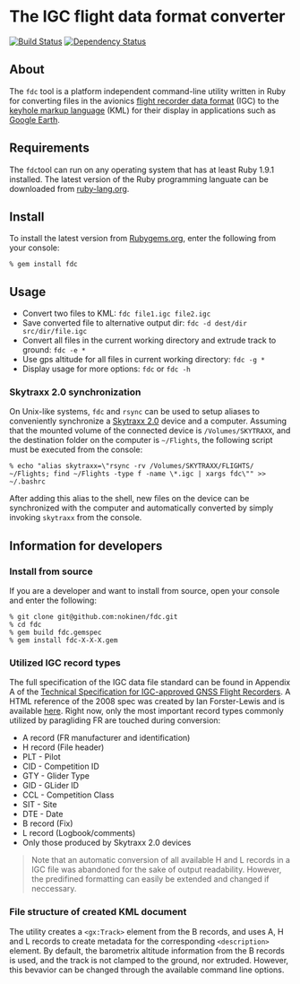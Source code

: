 # The IGC flight data format converter
[![Build Status](https://secure.travis-ci.org/nokinen/fdc.png)](http://travis-ci.org/nokinen/fdc) [![Dependency Status](https://gemnasium.com/nokinen/fdc.png)](https://gemnasium.com/nokinen/fdc)

## About
The `fdc` tool is a platform independent command-line utility written in Ruby for converting files in the avionics [flight recorder data format](http://carrier.csi.cam.ac.uk/forsterlewis/soaring/igc_file_format/igc_format_2008.html) (IGC) to the [keyhole markup language](https://developers.google.com/kml/documentation/) (KML) for their display in applications such as [Google Earth](http://earth.google.com).

## Requirements
The `fdc`tool can run on any operating system that has at least Ruby 1.9.1 installed. The latest version of the Ruby programming languate can be downloaded from [ruby-lang.org](http://www.ruby-lang.org/en/downloads/).

## Install
To install the latest version from [Rubygems.org](http://rubygems.org), enter the following from your console:
	
	% gem install fdc

## Usage
	
* Convert two files to KML: `fdc file1.igc file2.igc`
* Save converted file to alternative output dir: `fdc -d dest/dir src/dir/file.igc`
* Convert all files in the current working directory and extrude track to ground: `fdc -e *`
* Use gps altitude for all files in current working directory: `fdc -g *`
* Display usage for more options: `fdc` or `fdc -h`
	
### Skytraxx 2.0 synchronization
On Unix-like systems, `fdc` and `rsync` can be used to setup aliases to conveniently synchronize a [Skytraxx 2.0](http://flugvario.de) device and a computer. Assuming that the mounted volume of the connected device is `/Volumes/SKYTRAXX`, and the destination folder on the computer is `~/Flights`, the following script must be executed from the console:

	% echo "alias skytraxx=\"rsync -rv /Volumes/SKYTRAXX/FLIGHTS/ ~/Flights; find ~/Flights -type f -name \*.igc | xargs fdc\"" >> ~/.bashrc

After adding this alias to the shell, new files on the device can be synchronized with the computer and automatically converted by simply invoking `skytraxx` from the console.

## Information for developers
### Install from source
If you are a developer and want to install from source, open your console and enter the following:

	% git clone git@github.com:nokinen/fdc.git
	% cd fdc
	% gem build fdc.gemspec
	% gem install fdc-X-X-X.gem

### Utilized IGC record types
The full specification of the IGC data file standard can be found in Appendix A of the [Technical Specification for IGC-approved GNSS Flight Recorders](http://www.fai.org/component/phocadownload/category/855-technical_specifications?download=3165:technical-specification-for-igc-approved-gnss-flight-recorders). A HTML reference of the 2008 spec was created by Ian Forster-Lewis and is available [here](http://carrier.csi.cam.ac.uk/forsterlewis/soaring/igc_file_format/igc_format_2008.html). Right now, only the most important record types commonly utilized by paragliding FR are touched during conversion:
* A record (FR manufacturer and identification)
* H record (File header)
 * PLT - Pilot
 * CID - Competition ID
 * GTY - Glider Type
 * GID - GLider ID
 * CCL - Competition Class
 * SIT - Site
 * DTE - Date
* B record (Fix)
* L record (Logbook/comments)
 * Only those produced by Skytraxx 2.0 devices

> Note that an automatic conversion of all available H and L records in a IGC file was abandoned for the sake of output readability. However, the predifined formatting can easily be extended and changed if neccessary. 

### File structure of created KML document
The utility creates a `<gx:Track>` element from the B records, and uses A, H and L records to create metadata for the corresponding `<description>` element. By default, the barometrix altitude information from the B records is used, and the track is not clamped to the ground, nor extruded. However, this bevavior can be changed through the available command line options.